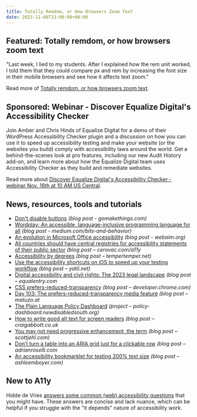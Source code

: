 ```yaml
---
title: Totally Remdom, or How Browsers Zoom Text
date: 2023-11-06T13:00:08+00:00
---
```


## Featured: Totally remdom, or how browsers zoom text

"Last week, I lied to my students. After I explained how the rem unit worked, I told them that they could compare px and rem by increasing the font size in their mobile browsers and see how it affects text zoom."

Read more of [Totally remdom, or how browsers zoom text](https://www.matuzo.at/blog/2023/how-browsers-zoom-text).

## Sponsored: Webinar - Discover Equalize Digital's Accessibility Checker

Join Amber and Chris Hinds of Equalize Digital for a demo of their WordPress Accessibility Checker plugin and a discussion on how you can use it to speed up accessibility testing and make your website (or the websites you build) comply with accessibility laws around the world. Get a behind-the-scenes look at pro features, including our new Audit History add-on, and learn more about how the Equalize Digital team uses Accessibility Checker as they build and remediate websites.

Read more about [Discover Equalize Digital's Accessibility Checker - webinar Nov. 16th at 10 AM US Central](https://us02web.zoom.us/webinar/register/5516991112975/WN_zE4dqv3wQ-KxsGGQmbCSew#/registration/?utm_source=a11yweekly&utm_medium=sponsored).

## News, resources, tools and tutorials

- [Don't disable buttons](https://gomakethings.com/dont-disable-buttons/) *(blog post - gomakethings.com)*
- [Wordplay: An accessible, language-inclusive programming language for all](https://medium.com/bits-and-behavior/wordplay-accessible-language-inclusive-interactive-typography-e4b9027eaf10) *(blog post - medium.com/bits-and-behavior)*
- [An evolution in Microsoft Office accessibility](https://webaim.org/blog/an-evolution-in-microsoft-office-accessibility/) *(blog post - webaim.org)*
- [All countries should have central registries for accessibility statements of their public sector](https://cerovac.com/a11y/2023/10/all-countries-should-have-central-registries-for-accessibility-statements-of-their-public-sector/) *(blog post – cerovac.com/a11y*
- [Accessibility by degrees](https://www.tempertemper.net/blog/accessibility-by-degrees) *(blog post – tempertemper.net)*
- [Use the accessibility shortcuts on iOS to speed up your testing workflow](https://yatil.net/blog/ios-a11y-shortcuts) *(blog post – yatil.net)*
- [Digital accessibility and civil rights: The 2023 legal landscape](https://equalentry.com/digital-accessibility-legal-landscape/) *(blog post – equalentry.com*
- [CSS prefers-reduced-transparency](https://developer.chrome.com/blog/css-prefers-reduced-transparency/) *(blog post – developer.chrome.com)*
- [Day 103: The prefers-reduced-transparency media feature](https://www.matuzo.at/blog/2023/100daysof-day103) *(blog post – matuzo.at*
- [The Plain Language Policy Dashboard](https://policy-dashboard.newdisabledsouth.org) *(project – policy-dashboard.newdisabledsouth.org)*
- [How to write good alt text for screen readers](https://www.craigabbott.co.uk/blog/how-to-write-good-alt-text-for-screen-readers/) *(blog post – craigabbott.co.uk*
- [You may not need progressive enhancement, the term](https://scottjehl.com/posts/pe/) *(blog post – scottjehl.com)*
- [Don’t turn a table into an ARIA grid just for a clickable row](https://adrianroselli.com/2023/11/dont-turn-a-table-into-an-aria-grid-just-for-a-clickable-row.html) *(blog post – adrianroselli.com*
- [An accessibility bookmarklet for testing 200% text size](https://ashleemboyer.com/blog/an-accessibility-bookmarklet-for-testing-200-percent-text-size) *(blog post – ashleemboyer.com)*

## New to A11y

Hidde de Vries [answers some common (web) accessibility questions](https://hidde.blog/a11y-faq/) that you might have. These answers are concise and lack nuance, which can be helpful if you struggle with the "it depends" nature of accessibility work.
